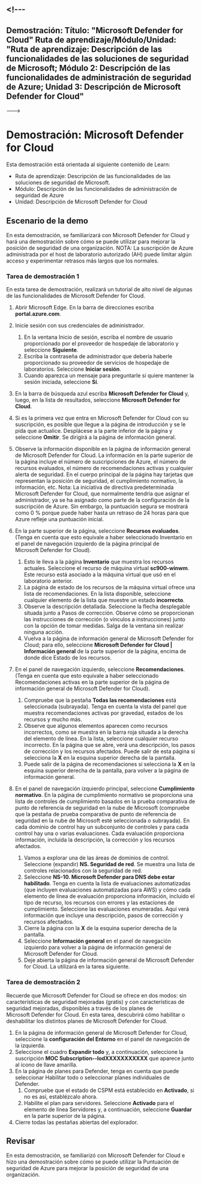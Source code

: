 <a name="---"></a><!---
---
Demostración: Título: "Microsoft Defender for Cloud" Ruta de aprendizaje/Módulo/Unidad: "Ruta de aprendizaje: Descripción de las funcionalidades de las soluciones de seguridad de Microsoft; Módulo 2: Descripción de las funcionalidades de administración de seguridad de Azure; Unidad 3: Descripción de Microsoft Defender for Cloud"
---
--->

# <a name="demo-microsoft-defender-for-cloud"></a>Demostración: Microsoft Defender for Cloud

Esta demostración está orientada al siguiente contenido de Learn:

- Ruta de aprendizaje: Descripción de las funcionalidades de las soluciones de seguridad de Microsoft.
- Módulo: Descripción de las funcionalidades de administración de seguridad de Azure
- Unidad: Descripción de Microsoft Defender for Cloud

## <a name="demo-scenario"></a>Escenario de la demo

En esta demostración, se familiarizará con Microsoft Defender for Cloud y hará una demostración sobre cómo se puede utilizar para mejorar la posición de seguridad de una organización.  NOTA: La suscripción de Azure administrada por el host de laboratorio autorizado (AH) puede limitar algún acceso y experimentar retrasos más largos que los normales.

### <a name="demo-task-1"></a>Tarea de demostración 1

En esta tarea de demostración, realizará un tutorial de alto nivel de algunas de las funcionalidades de Microsoft Defender for Cloud.

1. Abrir Microsoft Edge. En la barra de direcciones escriba **portal.azure.com**.
1. Inicie sesión con sus credenciales de administrador.
    1. En la ventana Inicio de sesión, escriba el nombre de usuario proporcionado por el proveedor de hospedaje de laboratorio y seleccione **Siguiente**.
    1. Escriba la contraseña de administrador que debería haberle proporcionado su proveedor de servicios de hospedaje de laboratorios. Seleccione **Iniciar sesión**.
    1. Cuando aparezca un mensaje para preguntarle si quiere mantener la sesión iniciada, seleccione **Sí**.

1. En la barra de búsqueda azul escriba **Microsoft Defender for Cloud** y, luego, en la lista de resultados, seleccione **Microsoft Defender for Cloud**.

1. Si es la primera vez que entra en Microsoft Defender for Cloud con su suscripción, es posible que llegue a la página de introducción y se le pida que actualice.  Desplácese a la parte inferior de la página y seleccione **Omitir**.  Se dirigirá a la página de información general.

1. Observe la información disponible en la página de información general de Microsoft Defender for Cloud.  La información en la parte superior de la página incluye el número de suscripciones de Azure, el número de recursos evaluados, el número de recomendaciones activas y cualquier alerta de seguridad.  En el cuerpo principal de la página hay tarjetas que representan la posición de seguridad, el cumplimiento normativo, la información, etc.  Nota: La iniciativa de directiva predeterminada Microsoft Defender for Cloud, que normalmente tendría que asignar el administrador, ya se ha asignado como parte de la configuración de la suscripción de Azure. Sin embargo, la puntuación segura se mostrará como 0 % porque puede haber hasta un retraso de 24 horas para que Azure refleje una puntuación inicial.

1. En la parte superior de la página, seleccione **Recursos evaluados**.  (Tenga en cuenta que esto equivale a haber seleccionado Inventario en el panel de navegación izquierdo de la página principal de Microsoft Defender for Cloud).
    1. Esto le lleva a la página **Inventario** que muestra los recursos actuales. Seleccione el recurso de máquina virtual **sc900-winwm**. Este recurso está asociado a la máquina virtual que usó en el laboratorio anterior.
    1. La página de estado de los recursos de la máquina virtual ofrece una lista de recomendaciones.  En la lista disponible, seleccione cualquier elemento de la lista que muestre un estado **incorrecto**.
    1. Observe la descripción detallada.  Seleccione la flecha desplegable situada junto a Pasos de corrección. Observe cómo se proporcionan las instrucciones de corrección (o vínculos a instrucciones) junto con la opción de tomar medidas.  Salga de la ventana sin realizar ninguna acción.
    1. Vuelva a la página de información general de Microsoft Defender for Cloud; para ello, seleccione **Microsoft Defender for Cloud | Información general** de la parte superior de la página, encima de donde dice Estado de los recursos.

1. En el panel de navegación izquierdo, seleccione **Recomendaciones**.  (Tenga en cuenta que esto equivale a haber seleccionado Recomendaciones activas en la parte superior de la página de información general de Microsoft Defender for Cloud).
    1. Compruebe que la pestaña **Todas las recomendaciones** está seleccionada (subrayada).  Tenga en cuenta la vista del panel que muestra recomendaciones activas por gravedad, estados de los recursos y mucho más.
    1. Observe que algunos elementos aparecen como recursos incorrectos, como se muestra en la barra roja situada a la derecha del elemento de línea.  En la lista, seleccione cualquier recurso incorrecto.  En la página que se abre, verá una descripción, los pasos de corrección y los recursos afectados. Puede salir de esta página si selecciona la **X** en la esquina superior derecha de la pantalla.
    1. Puede salir de la página de recomendaciones si selecciona la **X** en la esquina superior derecha de la pantalla, para volver a la página de información general.

1. En el panel de navegación izquierdo principal, seleccione **Cumplimiento normativo**. En la página de cumplimiento normativo se proporciona una lista de controles de cumplimiento basados en la prueba comparativa de punto de referencia de seguridad en la nube de Microsoft (compruebe que la pestaña de prueba comparativa de punto de referencia de seguridad en la nube de Microsoft esté seleccionada o subrayada). En cada dominio de control hay un subconjunto de controles y para cada control hay una o varias evaluaciones. Cada evaluación proporciona información, incluida la descripción, la corrección y los recursos afectados.
    1. Vamos a explorar una de las áreas de dominios de control. Seleccione (expandir) **NS. Seguridad de red**. Se muestra una lista de controles relacionados con la seguridad de red.
    1. Seleccione **NS-10. Microsoft Defender para DNS debe estar habilitado**. Tenga en cuenta la lista de evaluaciones automatizadas (que incluyen evaluaciones automatizadas para AWS) y cómo cada elemento de línea de evaluación proporciona información, incluido el tipo de recurso, los recursos con errores y las estaciones de cumplimiento. Seleccione las evaluaciones enumeradas.  Aquí verá información que incluye una descripción, pasos de corrección y recursos afectados.
    1. Cierre la página con la **X** de la esquina superior derecha de la pantalla.
    1. Seleccione **Información general** en el panel de navegación izquierdo para volver a la página de información general de Microsoft Defender for Cloud.
    1. Deje abierta la página de información general de Microsoft Defender for Cloud. La utilizará en la tarea siguiente.

### <a name="demo-task-2"></a>Tarea de demostración 2

Recuerde que Microsoft Defender for Cloud se ofrece en dos modos: sin características de seguridad mejoradas (gratis) y con características de seguridad mejoradas, disponibles a través de los planes de Microsoft Defender for Cloud. En esta tarea, descubrirá cómo habilitar o deshabilitar los distintos planes de Microsoft Defender for Cloud.

1. En la página de información general de Microsoft Defender for Cloud, seleccione la **configuración del Entorno** en el panel de navegación de la izquierda.
1. Seleccione el cuadro **Expandir todo** y, a continuación, seleccione la suscripción **MOC Subscription--lodXXXXXXXXXXX** que aparece junto al icono de llave amarilla.
1. En la página de planes para Defender, tenga en cuenta que puede seleccionar Habilitar todo o seleccionar planes individuales de Defender. 
    1. Compruebe que el estado de CSPM está establecido en **Activado**, si no es así, establézcalo ahora.  
    1. Habilite el plan para servidores.  Seleccione **Activado** para el elemento de línea Servidores y, a continuación, seleccione **Guardar** en la parte superior de la página.
1. Cierre todas las pestañas abiertas del explorador.

## <a name="review"></a>Revisar

En esta demostración, se familiarizó con Microsoft Defender for Cloud e hizo una demostración sobre cómo se puede utilizar la Puntuación de seguridad de Azure para mejorar la posición de seguridad de una organización.
